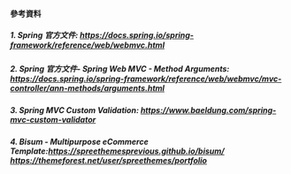 #### 參考資料

##### 1. Spring 官方文件: <https://docs.spring.io/spring-framework/reference/web/webmvc.html>

##### 2. Spring 官方文件- Spring Web MVC - Method Arguments: <https://docs.spring.io/spring-framework/reference/web/webmvc/mvc-controller/ann-methods/arguments.html>

##### 3. Spring MVC Custom Validation: <https://www.baeldung.com/spring-mvc-custom-validator>

##### 4. Bisum - Multipurpose eCommerce Template:<https://spreethemesprevious.github.io/bisum/> <https://themeforest.net/user/spreethemes/portfolio>